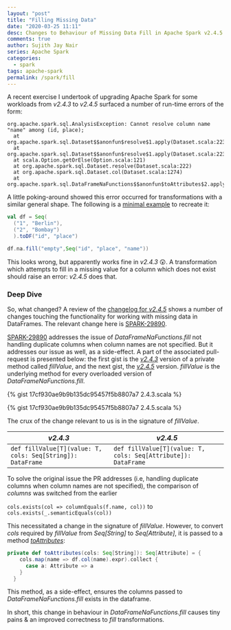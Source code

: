 ```yaml
---
layout: "post"
title: "Filling Missing Data"
date: "2020-03-25 11:11"
desc: Changes to Behaviour of Missing Data Fill in Apache Spark v2.4.5
comments: true
author: Sujith Jay Nair
series: Apache Spark
categories:
  - spark
tags: apache-spark
permalink: /spark/fill
---
```

A recent exercise I undertook of upgrading Apache Spark for some workloads from *v2.4.3* to *v2.4.5* surfaced a number of run-time errors of the form:

```
org.apache.spark.sql.AnalysisException: Cannot resolve column name "name" among (id, place);
  at org.apache.spark.sql.Dataset$$anonfun$resolve$1.apply(Dataset.scala:223)
  at org.apache.spark.sql.Dataset$$anonfun$resolve$1.apply(Dataset.scala:223)
  at scala.Option.getOrElse(Option.scala:121)
  at org.apache.spark.sql.Dataset.resolve(Dataset.scala:222)
  at org.apache.spark.sql.Dataset.col(Dataset.scala:1274)
  at org.apache.spark.sql.DataFrameNaFunctions$$anonfun$toAttributes$2.apply(DataFrameNaFunctions.scala:475)
```

A little poking-around showed this error occurred for transformations with a similar general shape. The following is a [minimal example](https://stackoverflow.com/help/minimal-reproducible-example) to recreate it:
```scala
val df = Seq(
  ("1", "Berlin"),
  ("2", "Bombay")
  ).toDF("id", "place")

df.na.fill("empty",Seq("id", "place", "name"))
```

This looks wrong, but apparently works fine in *v2.4.3* 😲. A transformation which attempts to fill in a missing value for a column which does not exist should raise an error: *v2.4.5* does that.

<!--break-->

### Deep Dive
So, what changed? A review of the [changelog for *v2.4.5*](https://issues.apache.org/jira/secure/ReleaseNote.jspa?projectId=12315420&version=12346042) shows a number of changes touching the functionality for working with missing data in DataFrames. The relevant change here is [SPARK-29890](https://issues.apache.org/jira/browse/SPARK-29890).

[SPARK-29890](https://issues.apache.org/jira/browse/SPARK-29890) addresses the issue of *DataFrameNaFunctions.fill* not handling duplicate columns when column names are not specified. But it addresses our issue as well, as a side-effect. A part of the associated pull-request is presented below: the first gist is the [*v2.4.3*](https://github.com/apache/spark/blob/c3e32bf06c35ba2580d46150923abfa795b4446a/sql/core/src/main/scala/org/apache/spark/sql/DataFrameNaFunctions.scala#L472-L508) version of a private method called *fillValue*, and the next gist, the [*v2.4.5*](https://github.com/apache/spark/blob/cee4ecbb16917fa85f02c635925e2687400aa56b/sql/core/src/main/scala/org/apache/spark/sql/DataFrameNaFunctions.scala#L501-L536) version. *fillValue* is the underlying method for every overloaded version of *DataFrameNaFunctions.fill*.

{% gist 17cf930ae9b9b135dc95457f5b8807a7 2.4.3.scala %}

{% gist 17cf930ae9b9b135dc95457f5b8807a7 2.4.5.scala %}

The crux of the change relevant to us is in the signature of *fillValue*.

*v2.4.3*  |  *v2.4.5*
--|--
`def fillValue[T](value: T, cols: Seq[String]): DataFrame`   |  `def fillValue[T](value: T, cols: Seq[Attribute]): DataFrame`  


To solve the original issue the PR addresses (i.e, handling duplicate columns when column names are not specified), the comparison of *columns* was switched from the earlier

`cols.exists(col => columnEquals(f.name, col))` to `cols.exists(_.semanticEquals(col))`

This necessitated a change in the signature of *fillValue*. However, to convert *cols* required by *fillValue* from *Seq[String]* to *Seq[Attribute]*, it is passed to a method [*toAttributes*](https://github.com/apache/spark/blob/cee4ecbb16917fa85f02c635925e2687400aa56b/sql/core/src/main/scala/org/apache/spark/sql/DataFrameNaFunctions.scala#L474-L478):


```scala
private def toAttributes(cols: Seq[String]): Seq[Attribute] = {
    cols.map(name => df.col(name).expr).collect {
      case a: Attribute => a
    }
  }
```

This method, as a side-effect, ensures the columns passed to *DataFrameNaFunctions.fill* exists in the dataframe.

In short, this change in behaviour in *DataFrameNaFunctions.fill* causes tiny pains & an improved correctness to *fill* transformations.
